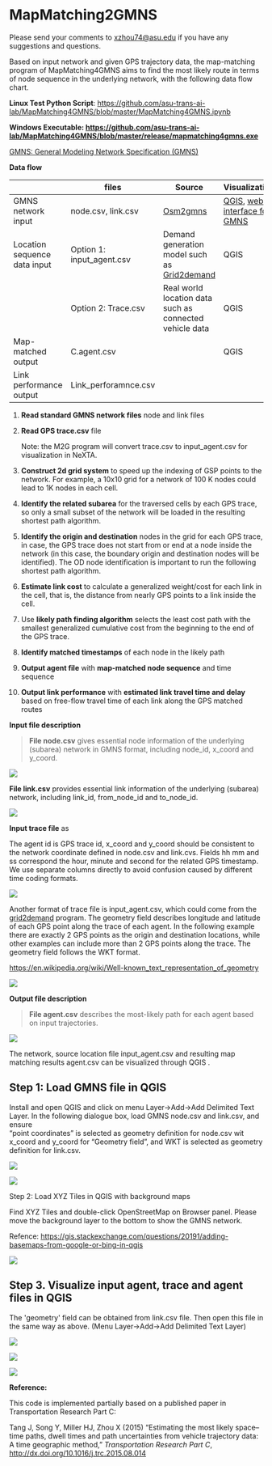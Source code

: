 # MapMatching2GMNS

Please send your comments to <xzhou74@asu.edu> if you have any suggestions and
questions.

Based on input network and given GPS trajectory data, the map-matching program
of MapMatching4GMNS aims to find the most likely route in terms of node sequence
in the underlying network, with the following data flow chart.

**Linux Test Python Script**:
<https://github.com/asu-trans-ai-lab/MapMatching4GMNS/blob/master/MapMatching4GMNS.ipynb>

**Windows Executable:
https://github.com/asu-trans-ai-lab/MapMatching4GMNS/blob/master/release/mapmatching4gmns.exe**

[GMNS: General Modeling Network Specification (GMNS)
](<https://github.com/zephyr-data-specs/GMNS>)

**Data flow**

|                              | **files**                 | **Source**                                                                           | **Visualization**                                                                                                |
|------------------------------|---------------------------|--------------------------------------------------------------------------------------|------------------------------------------------------------------------------------------------------------------|
| GMNS network input           | node.csv, link.csv        | [Osm2gmns](https://osm2gmns.readthedocs.io/en/latest/)                               | [QGIS](https://www.qgis.org/en/site/), [web interface for GMNS](https://asu-trans-ai-lab.github.io/index.html#/) |
| Location sequence data input | Option 1: input_agent.csv | Demand generation model such as [Grid2demand](https://pypi.org/project/grid2demand/) | QGIS                                                                                                             |
|                              | Option 2: Trace.csv       | Real world location data such as connected vehicle data                              | QGIS                                                                                                             |
| Map-matched output           | C.agent.csv               |                                                                                      | QGIS                                                                                                             |
| Link performance output      | Link_perforamnce.csv      |                                                                                      |                                                                                                                  |

1.  **Read standard GMNS network files** node and link files

2.  **Read GPS trace.csv** file

    Note: the M2G program will convert trace.csv to input_agent.csv for
    visualization in NeXTA.

3.  **Construct 2d grid system** to speed up the indexing of GSP points to the
    network. For example, a 10x10 grid for a network of 100 K nodes could lead
    to 1K nodes in each cell.

4.  **Identify the related subarea** for the traversed cells by each GPS trace,
    so only a small subset of the network will be loaded in the resulting
    shortest path algorithm.

5.  **Identify the origin and destination** nodes in the grid for each GPS
    trace, in case, the GPS trace does not start from or end at a node inside
    the network (in this case, the boundary origin and destination nodes will be
    identified). The OD node identification is important to run the following
    shortest path algorithm.

6.  **Estimate link cost** to calculate a generalized weight/cost for each link
    in the cell, that is, the distance from nearly GPS points to a link inside
    the cell.

7.  Use **likely path finding algorithm** selects the least cost path with the
    smallest generalized cumulative cost from the beginning to the end of the
    GPS trace.

8.  **Identify matched timestamps** of each node in the likely path

9.  **Output agent file** with **map-matched node sequence** and time sequence

10. **Output link performance** with **estimated link travel time and delay**
    based on free-flow travel time of each link along the GPS matched routes

**Input file description**

>   **File node.csv** gives essential node information of the underlying
>   (subarea) network in GMNS format, including node_id, x_coord and y_coord.

![](media/22d8257ea35209b83eefefa4eec814c0.png)

**File link.csv** provides essential link information of the underlying
(subarea) network, including link_id, from_node_id and to_node_id.

![](media/1f78e34e3e8ff4091a1997e44825a503.png)

**Input trace file** as

The agent id is GPS trace id, x_coord and y_coord should be consistent to the
network coordinate defined in node.csv and link.cvs. Fields hh mm and ss
correspond the hour, minute and second for the related GPS timestamp. We use
separate columns directly to avoid confusion caused by different time coding
formats.

![](media/5fdd74e09597da19d58779b8aaa7fc60.png)

Another format of trace file is input_agent.csv, which could come from the
[grid2demand](https://github.com/asu-trans-ai-lab/grid2demand) program. The
geometry field describes longitude and latitude of each GPS point along the
trace of each agent. In the following example there are exactly 2 GPS points as
the origin and destination locations, while other examples can include more than
2 GPS points along the trace. The geometry field follows the WKT format.

https://en.wikipedia.org/wiki/Well-known_text_representation_of_geometry

![](media/308de5075f12b12dab40c3309182b047.png)

**Output file description**

>   **File agent.csv** describes the most-likely path for each agent based on
>   input trajectories.

![](media/caec124ffd9a88d841b924a0dda3d3b7.png)

The network, source location file input_agent.csv and resulting map matching
results agent.csv can be visualized through QGIS .

## Step 1: Load GMNS file in QGIS

Install and open QGIS and click on menu Layer-\>Add-\>Add Delimited Text Layer.
In the following dialogue box, load GMNS node.csv and link.csv, and ensure  
“point coordinates” is selected as geometry definition for node.csv wit x_coord
and y_coord for “Geometry field”, and WKT is selected as geometry definition for
link.csv.

![](media/3e5f92dd1b7d253cde1e9f627a6962ce.png)

![](media/d38aebb8269ae232b9ea5a684558eced.png)

Step 2: Load XYZ Tiles in QGIS with background maps

Find XYZ Tiles and double-click OpenStreetMap on Browser panel. Please move the
background layer to the bottom to show the GMNS network.

Refence:
<https://gis.stackexchange.com/questions/20191/adding-basemaps-from-google-or-bing-in-qgis>

![](media/1bfff15305ae3e8a32fa618afdde8918.jpeg)

## Step 3. Visualize input agent, trace and agent files in QGIS

The 'geometry' field can be obtained from link.csv file. Then open this file in
the same way as above. (Menu Layer-\>Add-\>Add Delimited Text Layer)

![](media/4442e2534b75cc10507d353a26516509.png)

![](media/a83fb77f142a7b676f7c9f3f80953d0b.png)

![](media/0bb1ce8e6ab105f54562c7e711593f64.png)

**Reference:**

This code is implemented partially based on a published paper in Transportation
Research Part C:

Tang J, Song Y, Miller HJ, Zhou X (2015) “Estimating the most likely space–time
paths, dwell times and path uncertainties from vehicle trajectory data: A time
geographic method,” *Transportation Research Part C*,
<http://dx.doi.org/10.1016/j.trc.2015.08.014>
